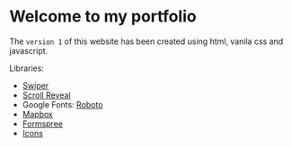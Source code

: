 # Welcome to my portfolio  

The `version 1` of this website has been created using html, vanila css and javascript.

Libraries:

- [Swiper](https://swiperjs.com/)
- [Scroll Reveal](https://scrollrevealjs.org/)
- Google Fonts: [Roboto](https://fonts.google.com/specimen/Roboto)
- [Mapbox](https://www.mapbox.com/)
- [Formspree](https://formspree.io/)
- [Icons](https://iconscout.com/unicons)
